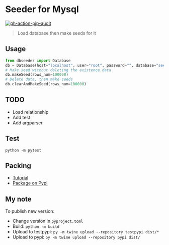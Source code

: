 # Seeder for Mysql
[![gh-action-pip-audit](https://github.com/conlacda/auto-seeder/actions/workflows/gh-action-pip-audit.yml/badge.svg)](https://github.com/conlacda/auto-seeder/actions/workflows/gh-action-pip-audit.yml)

> Load database then make seeds for it

## Usage
```python
from dbseeder import Database
db = Database(host="localhost", user="root", password="", database="seed")
# Make seed without deleting the existence data
db.makeSeed(rows_num=100000)
# Delete data, then make seeds
db.clearAndMakeSeed(rows_num=100000)
```

## TODO
* Load relationship
* Add test
* Add argparser

## Test

```shell
python -m pytest
```

## Packing
* [Tutorial](https://packaging.python.org/en/latest/tutorials/packaging-projects/)
* [Package on Pypi](https://pypi.org/project/dbseeder/)

## My note
To publish new version:
* Change version in `pyproject.toml`
* Build: `python -m build`
* Upload to testpypi: `py -m twine upload --repository testpypi dist/*`
* Upload to pypi: `py -m twine upload --repository pypi dist/`